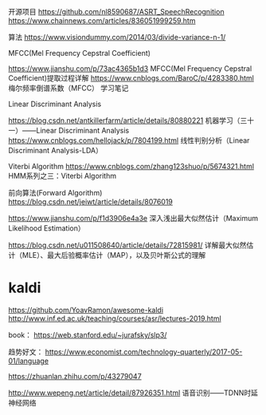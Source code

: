 




开源项目
https://github.com/nl8590687/ASRT_SpeechRecognition
https://www.chainnews.com/articles/836051999259.htm


算法
https://www.visiondummy.com/2014/03/divide-variance-n-1/





MFCC(Mel Frequency Cepstral Coefficient)

https://www.jianshu.com/p/73ac4365b1d3  MFCC(Mel Frequency Cepstral Coefficient)提取过程详解
https://www.cnblogs.com/BaroC/p/4283380.html 梅尔频率倒谱系数（MFCC） 学习笔记




Linear Discriminant Analysis

https://blog.csdn.net/antkillerfarm/article/details/80880221 机器学习（三十一）——Linear Discriminant Analysis
https://www.cnblogs.com/hellojack/p/7804199.html 线性判别分析（Linear Discriminant Analysis-LDA）


Viterbi Algorithm
https://www.cnblogs.com/zhang123shuo/p/5674321.html HMM系列之三：Viterbi Algorithm

前向算法(Forward Algorithm)
https://blog.csdn.net/jeiwt/article/details/8076019


https://www.jianshu.com/p/f1d3906e4a3e  深入浅出最大似然估计（Maximum Likelihood Estimation）



https://blog.csdn.net/u011508640/article/details/72815981/  详解最大似然估计（MLE）、最大后验概率估计（MAP），以及贝叶斯公式的理解


# kaldi
https://github.com/YoavRamon/awesome-kaldi   
http://www.inf.ed.ac.uk/teaching/courses/asr/lectures-2019.html

book：
https://web.stanford.edu/~jurafsky/slp3/



趋势好文：
https://www.economist.com/technology-quarterly/2017-05-01/language


https://zhuanlan.zhihu.com/p/43279047


http://www.wepeng.net/article/detail/87926351.html  语音识别——TDNN时延神经网络
